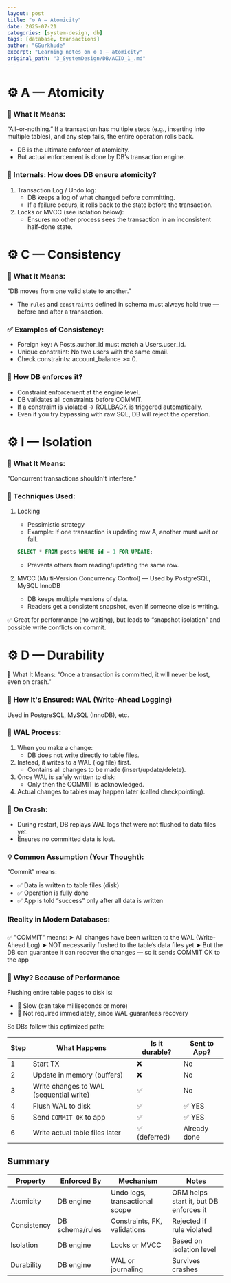 ```yaml
---
layout: post
title: "⚙ A — Atomicity"
date: 2025-07-21
categories: [system-design, db]
tags: [database, transactions]
author: "GGurkhude"
excerpt: "Learning notes on ⚙ a — atomicity"
original_path: "3_SystemDesign/DB/ACID_1_.md"
---
```


# ⚙ A — Atomicity
### 🔹 What It Means:
“All-or-nothing.” If a transaction has multiple steps (e.g., inserting into multiple tables), and any step fails, the entire operation rolls back.
- DB is the ultimate enforcer of atomicity.
- But actual enforcement is done by DB’s transaction engine.

### 🔐 Internals: How does DB ensure atomicity?
1. Transaction Log / Undo log:
   - DB keeps a log of what changed before committing.
   - If a failure occurs, it rolls back to the state before the transaction.
2. Locks or MVCC (see isolation below):
   - Ensures no other process sees the transaction in an inconsistent half-done state.

# ⚙ C — Consistency
### 🔹 What It Means:
"DB moves from one valid state to another."

- The `rules` and `constraints` defined in schema must always hold true — before and after a transaction.

### ✅ Examples of Consistency:
- Foreign key: A Posts.author_id must match a Users.user_id.
- Unique constraint: No two users with the same email.
- Check constraints: account_balance >= 0.

### 🔐 How DB enforces it?
- Constraint enforcement at the engine level.
- DB validates all constraints before COMMIT.
- If a constraint is violated → ROLLBACK is triggered automatically.
- Even if you try bypassing with raw SQL, DB will reject the operation.

# ⚙ I — Isolation
### 🔹 What It Means:
"Concurrent transactions shouldn't interfere."

### 🔐 Techniques Used:
1. Locking
   - Pessimistic strategy
   - Example: If one transaction is updating row A, another must wait or fail.
   ```sql
   SELECT * FROM posts WHERE id = 1 FOR UPDATE;
   ```
   - Prevents others from reading/updating the same row.

2. MVCC (Multi-Version Concurrency Control) — Used by PostgreSQL, MySQL InnoDB
   - DB keeps multiple versions of data.
   - Readers get a consistent snapshot, even if someone else is writing.

✅ Great for performance (no waiting), but leads to “snapshot isolation” and possible write conflicts on commit.

# ⚙ D — Durability
🔹 What It Means:
"Once a transaction is committed, it will never be lost, even on crash."
### 🔐 How It's Ensured: WAL (Write-Ahead Logging)
Used in PostgreSQL, MySQL (InnoDB), etc.
### 🧱 WAL Process:
1. When you make a change:
    - DB does not write directly to table files.
2. Instead, it writes to a WAL (log file) first.
    - Contains all changes to be made (insert/update/delete).
3. Once WAL is safely written to disk:
    - Only then the COMMIT is acknowledged.
4. Actual changes to tables may happen later (called checkpointing).

### 🔄 On Crash:
- During restart, DB replays WAL logs that were not flushed to data files yet.
- Ensures no committed data is lost.
### 💡 Common Assumption (Your Thought):
“Commit” means:
- ✅ Data is written to table files (disk)
- ✅ Operation is fully done
- ✅ App is told “success” only after all data is written
### ❗Reality in Modern Databases:
✅ "COMMIT" means:
➤ All changes have been written to the WAL (Write-Ahead Log)
➤ NOT necessarily flushed to the table’s data files yet
➤ But the DB can guarantee it can recover the changes — so it sends COMMIT OK to the app
### 🔄 Why? Because of Performance
Flushing entire table pages to disk is:

- 🔻 Slow (can take milliseconds or more)
- 🔄 Not required immediately, since WAL guarantees recovery


So DBs follow this optimized path:

| Step | What Happens                            | Is it durable? | Sent to App? |
| ---- | --------------------------------------- | -------------- | ------------ |
| 1    | Start TX                                | ❌              | No           |
| 2    | Update in memory (buffers)              | ❌              | No           |
| 3    | Write changes to WAL (sequential write) | ✅              | No           |
| 4    | Flush WAL to disk                       | ✅              | ✅ YES        |
| 5    | Send `COMMIT OK` to app                 | ✅              | ✅ YES        |
| 6    | Write actual table files later          | ✅ (deferred)   | Already done |


## Summary
| Property    | Enforced By     | Mechanism                      | Notes                                  |
| ----------- | --------------- | ------------------------------ | -------------------------------------- |
| Atomicity   | DB engine       | Undo logs, transactional scope | ORM helps start it, but DB enforces it |
| Consistency | DB schema/rules | Constraints, FK, validations   | Rejected if rule violated              |
| Isolation   | DB engine       | Locks or MVCC                  | Based on isolation level               |
| Durability  | DB engine       | WAL or journaling              | Survives crashes                       |
